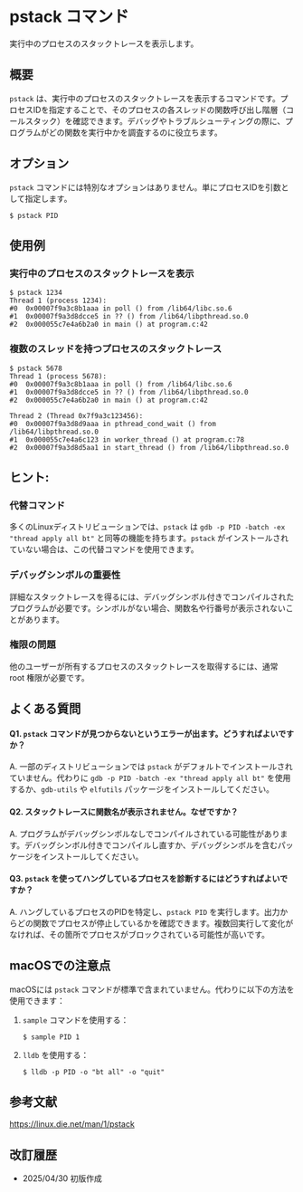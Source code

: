# pstack コマンド

実行中のプロセスのスタックトレースを表示します。

## 概要

`pstack` は、実行中のプロセスのスタックトレースを表示するコマンドです。プロセスIDを指定することで、そのプロセスの各スレッドの関数呼び出し階層（コールスタック）を確認できます。デバッグやトラブルシューティングの際に、プログラムがどの関数を実行中かを調査するのに役立ちます。

## オプション

`pstack` コマンドには特別なオプションはありません。単にプロセスIDを引数として指定します。

```console
$ pstack PID
```

## 使用例

### 実行中のプロセスのスタックトレースを表示

```console
$ pstack 1234
Thread 1 (process 1234):
#0  0x00007f9a3c8b1aaa in poll () from /lib64/libc.so.6
#1  0x00007f9a3d8dcce5 in ?? () from /lib64/libpthread.so.0
#2  0x000055c7e4a6b2a0 in main () at program.c:42
```

### 複数のスレッドを持つプロセスのスタックトレース

```console
$ pstack 5678
Thread 1 (process 5678):
#0  0x00007f9a3c8b1aaa in poll () from /lib64/libc.so.6
#1  0x00007f9a3d8dcce5 in ?? () from /lib64/libpthread.so.0
#2  0x000055c7e4a6b2a0 in main () at program.c:42

Thread 2 (Thread 0x7f9a3c123456):
#0  0x00007f9a3d8d9aaa in pthread_cond_wait () from /lib64/libpthread.so.0
#1  0x000055c7e4a6c123 in worker_thread () at program.c:78
#2  0x00007f9a3d8d5aa1 in start_thread () from /lib64/libpthread.so.0
```

## ヒント:

### 代替コマンド

多くのLinuxディストリビューションでは、`pstack` は `gdb -p PID -batch -ex "thread apply all bt"` と同等の機能を持ちます。`pstack` がインストールされていない場合は、この代替コマンドを使用できます。

### デバッグシンボルの重要性

詳細なスタックトレースを得るには、デバッグシンボル付きでコンパイルされたプログラムが必要です。シンボルがない場合、関数名や行番号が表示されないことがあります。

### 権限の問題

他のユーザーが所有するプロセスのスタックトレースを取得するには、通常 root 権限が必要です。

## よくある質問

#### Q1. `pstack` コマンドが見つからないというエラーが出ます。どうすればよいですか？
A. 一部のディストリビューションでは `pstack` がデフォルトでインストールされていません。代わりに `gdb -p PID -batch -ex "thread apply all bt"` を使用するか、`gdb-utils` や `elfutils` パッケージをインストールしてください。

#### Q2. スタックトレースに関数名が表示されません。なぜですか？
A. プログラムがデバッグシンボルなしでコンパイルされている可能性があります。デバッグシンボル付きでコンパイルし直すか、デバッグシンボルを含むパッケージをインストールしてください。

#### Q3. `pstack` を使ってハングしているプロセスを診断するにはどうすればよいですか？
A. ハングしているプロセスのPIDを特定し、`pstack PID` を実行します。出力からどの関数でプロセスが停止しているかを確認できます。複数回実行して変化がなければ、その箇所でプロセスがブロックされている可能性が高いです。

## macOSでの注意点

macOSには `pstack` コマンドが標準で含まれていません。代わりに以下の方法を使用できます：

1. `sample` コマンドを使用する：
   ```console
   $ sample PID 1
   ```

2. `lldb` を使用する：
   ```console
   $ lldb -p PID -o "bt all" -o "quit"
   ```

## 参考文献

https://linux.die.net/man/1/pstack

## 改訂履歴

- 2025/04/30 初版作成